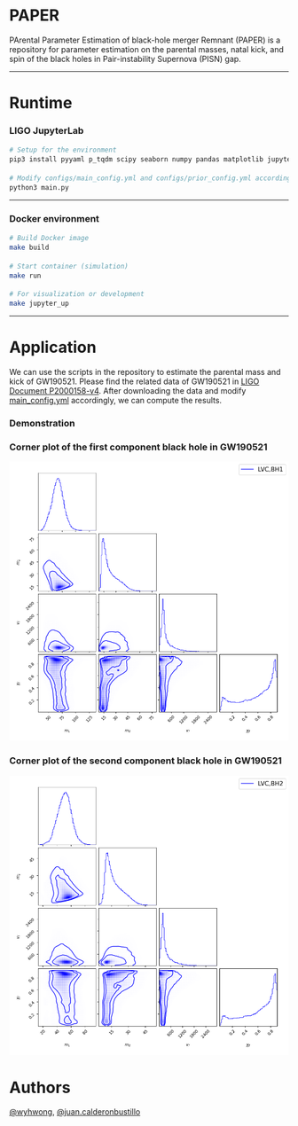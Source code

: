 # PAPER
PArental Parameter Estimation of black-hole merger Remnant (PAPER) is a repository for parameter estimation on the parental masses, natal kick, and spin of the black holes in Pair-instability Supernova (PISN) gap.

---

# Runtime

### LIGO JupyterLab

```bash
# Setup for the environment
pip3 install pyyaml p_tqdm scipy seaborn numpy pandas matplotlib jupyterthemes notebook tables corner surfinbh

# Modify configs/main_config.yml and configs/prior_config.yml according to your needs
python3 main.py
```

---

### Docker environment

```bash
# Build Docker image
make build

# Start container (simulation)
make run

# For visualization or development
make jupyter_up
```

---

# Application

We can use the scripts in the repository to estimate the parental mass and kick of GW190521. Please find the related data of GW190521 in [LIGO Document P2000158-v4](https://dcc.ligo.org/LIGO-P2000158/public). After downloading the data and modify [main_config.yml](./configs/main_config.yml) accordingly, we can compute the results.

### Demonstration

### Corner plot of the first component black hole in GW190521

![plot](./images/GW190521_LVC_BH1_corner.png)


### Corner plot of the second component black hole in GW190521

![plot](./images/GW190521_LVC_BH2_corner.png)

# Authors
[@wyhwong](https://github.com/wyhwong), [@juan.calderonbustillo](https://git.ligo.org/juan.calderonbustillo)
